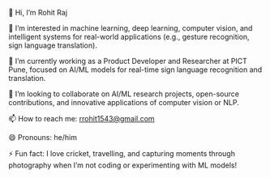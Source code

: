 👋 Hi, I’m Rohit Raj

👀 I’m interested in machine learning, deep learning, computer vision, and intelligent systems for real-world applications (e.g., gesture recognition, sign language translation).

🌱 I’m currently working as a Product Developer and Researcher at PICT Pune, focused on AI/ML models for real-time sign language recognition and translation.

💞️ I’m looking to collaborate on AI/ML research projects, open-source contributions, and innovative applications of computer vision or NLP.

📫 How to reach me: rrohit1543@gmail.com 

😄 Pronouns: he/him

⚡ Fun fact: I love cricket, travelling, and capturing moments through photography when I’m not coding or experimenting with ML models!
<!---
rrohit1543/rrohit1543 is a ✨ special ✨ repository because its `README.md` (this file) appears on your GitHub profile.
You can click the Preview link to take a look at your changes.
--->

